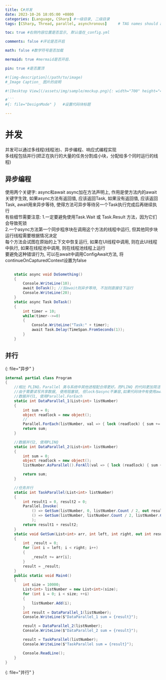 ```yaml
---
title: C#并发
date: 2023-10-26 18:05:00 +0800
categories: [Language, CSharp] #一级目录, 二级目录
tags: [CSharp, Thread, parallel, asynchronous]     # TAG names should always be lowercase

toc: true #右侧内容位置是否显示, 默认值在_config.yml

comments: false #评论是否开启

math: false #数学符号是否加载

mermaid: true #mermaid是否开启.

pin: true #是否置顶

#![img-description](/path/to/image)
#_Image Caption_ 图片的说明

#![Desktop View](/assets/img/sample/mockup.png){: width="700" height="400" } 设置图片宽高

#```
#{: file="DesignMode" }   #设置代码块标题

---
```


<style>
hr{
  height: 4px;
  width: 100%;
  margin: 0,0,0,0;
  margin - left : auto;
  margin - right : auto;
  opacity: 100%;
  border-top: 1px dashed #ffff0080 !important;
  border-bottom: 1px dashed #00ff0080 !important;
  border-radius: 0px;
}
</style>
# 并发
并发可以通过多线程(线程池)、异步编程、响应式编程实现<br/>
多线程包括并行(把正在执行的大量的任务分割成小块，分配给多个同时运行的线程)


## 异步编程
使用两个关键字: async和await
async加在方法声明上, 作用是使方法内的await关键字生效, 如果async方法有返回值, 应该返回Task<T>, 如果没有返回值, 应该返回Task, 
await用来异步等待, 使得方法可异步等待另一个Task执行完成后再继续执行<br/>
有些细节需要注意:
1.一定要避免使用Task.Wait 或 Task<T>.Result 方法，因为它们会导致死锁<br/>
2.一个async方法第一个同步程序块在调用这个方法的线程中运行, 但其他同步块运行线程需要根据情况决定<br/>
  每个方法会试图在原始的上下文中恢复运行, 如果在UI线程中调用, 则在此UI线程中执行, 如果在线程池中调用, 则在线程池线程上运行<br/>
  要避免这种错误行为, 可以在await中调用ConfigAwait方法, 将continueOnCapturedContext设置为false<br/>

``` c#    
    
    static async void DoSomething()
    {
        Console.WriteLine(10);
        await DoTask(); //加await则异步等待, 不加则直接往下运行
        Console.WriteLine(20);
    }
    static async Task DoTask() 
    {
        int timer = 10;
        while(timer-->=0)
        {
            Console.WriteLine("Task:" + timer);
            await Task.Delay(TimeSpan.FromSeconds(1));
        } 
    }

```

## 并行
{: file="异步" }

``` c#    
internal partial class Program
{
    //相比 PLINQ，Parallel 类与系统中其他进程配合得更好。而PLINQ 的代码更加简洁
    //由于需要读写共享数据, 使用阻塞锁, 但lock与async不兼容,如果代码块中有使用await则需要使用异步锁
    //数据并行1, 使用Parallel.ForEach
    static int DataParallel_1(List<int> listNumber)
    {
        int sum = 0;
        object readlock = new object();
        //
        Parallel.ForEach(listNumber, val => { lock (readlock) { sum += val; } });
        return sum;
    }

    //数据并行2, 使用PLINQ
    static int DataParallel_2(List<int> listNumber)
    {
        int sum = 0;
        object readlock = new object();
        listNumber.AsParallel().ForAll(val => { lock (readlock) { sum += val; } });

        return sum;
    }

    //任务并行
    static int TaskParallel(List<int> listNumber)
    {
        int result1 = 0, result2 = 0;
        Parallel.Invoke(
            () => GetSum(listNumber, 0, listNumber.Count / 2, out result1),
            () => GetSum(listNumber, listNumber.Count / 2, listNumber.Count, out result2)
            );
        return result1 + result2;
    }
    static void GetSum(List<int> arr, int left, int right, out int result)
    {
        int _result = 0;
        for (int i = left; i < right; i++)
        {
            _result += arr[i];
        }
        result = _result;
    }
    public static void Main4()
    {
        int size = 10000;
        List<int> listNumber = new List<int>(size);
        for (int i = 0; i < size; ++i)
        {
            listNumber.Add(i);
        }
        int result = DataParallel_1(listNumber);
        Console.WriteLine($"DataParallel_1 sum = {result}");

        result = DataParallel_2(listNumber);
        Console.WriteLine($"DataParallel_2 sum = {result}");

        result = TaskParallel(listNumber);
        Console.WriteLine($"TaskParallel sum = {result}");

        Console.ReadLine();
    }
}

```
{: file="并行" }